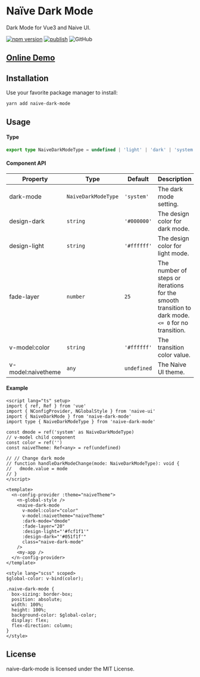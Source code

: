 # Naïve Dark Mode

Dark Mode for Vue3 and Naive UI.

[![npm version](https://badge.fury.io/js/naive-dark-mode.svg)](https://badge.fury.io/js/naive-dark-mode)
[![publish](https://github.com/Tohrusky/naive-dark-mode/actions/workflows/publish.yml/badge.svg)](https://github.com/Tohrusky/naive-dark-mode/actions/workflows/publish.yml)
![GitHub](https://img.shields.io/github/license/Tohrusky/naive-dark-mode)

## [Online Demo](https://naive-dark-mode.tohru.top/)

## Installation

Use your favorite package manager to install:

```shell
yarn add naive-dark-mode
```

## Usage

#### Type

```typescript
export type NaiveDarkModeType = undefined | 'light' | 'dark' | 'system'
```

#### Component API

| Property           | Type                | Default     | Description                                                                                         |
| ------------------ | ------------------- | ----------- | --------------------------------------------------------------------------------------------------- |
| dark-mode          | `NaiveDarkModeType` | `'system'`  | The dark mode setting.                                                                              |
| design-dark        | `string`            | `'#000000'` | The design color for dark mode.                                                                     |
| design-light       | `string`            | `'#ffffff'` | The design color for light mode.                                                                    |
| fade-layer         | `number`            | `25`        | The number of steps or iterations for the smooth transition to dark mode. `<= 0` for no transition. |
| v-model:color      | `string`            | `'#ffffff'` | The transition color value.                                                                         |
| v-model:naivetheme | `any`               | `undefined` | The Naive UI theme.                                                                                 |

#### Example

```vue
<script lang="ts" setup>
import { ref, Ref } from 'vue'
import { NConfigProvider, NGlobalStyle } from 'naive-ui'
import { NaiveDarkMode } from 'naive-dark-mode'
import type { NaiveDarkModeType } from 'naive-dark-mode'

const dmode = ref('system' as NaiveDarkModeType)
// v-model child component
const color = ref('')
const naiveTheme: Ref<any> = ref(undefined)

// // Change dark mode
// function handleDarkModeChange(mode: NaiveDarkModeType): void {
//   dmode.value = mode
// }
</script>

<template>
  <n-config-provider :theme="naiveTheme">
    <n-global-style />
    <naive-dark-mode
      v-model:color="color"
      v-model:naivetheme="naiveTheme"
      :dark-mode="dmode"
      :fade-layer="20"
      :design-light="'#fcf1f1'"
      :design-dark="'#051f1f'"
      class="naive-dark-mode"
    />
    <my-app />
  </n-config-provider>
</template>

<style lang="scss" scoped>
$global-color: v-bind(color);

.naive-dark-mode {
  box-sizing: border-box;
  position: absolute;
  width: 100%;
  height: 100%;
  background-color: $global-color;
  display: flex;
  flex-direction: column;
}
</style>
```

## License

naive-dark-mode is licensed under the MIT License.
